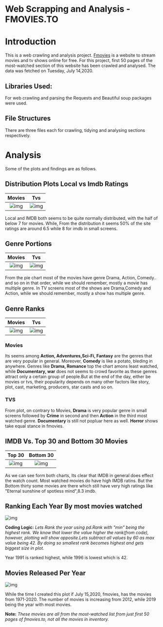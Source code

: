 # Web Scrapping and Analysis - FMOVIES.TO

# Introduction 

This is a web crawling and analysis project. [Fmovies](fmovies.to/home) is a website to stream movies and tv shows online for free. For this project, first 50 pages of the most-watched section of this website has been crawled and analysed. 
The data was fetched on Tuesday, July 14,2020. 

## Libraries Used:
For web crawling and parsing the Requests and  Beautiful soup packages were used. 

## File Structures

There are three files each for crawling, tidying and analysing sections respectively. 

# Analysis

Some of the plots and findings are as follows.

## Distribution Plots Local vs Imdb Ratings
Movies |  Tvs
:-------------------------:|:-------------------------:
![img](https://github.com/nibukdk/web-scrapping-fmovie.to/blob/master/Imgs/Distribution_plt_lcl_ratings_mv.png) | ![img](https://github.com/nibukdk/web-scrapping-fmovie.to/blob/master/Imgs/Distribution_plt_lcl_ratings_tv.png) 

Local and IMDB both seems to be quite normally distributed, with the half of  below 7 for movies. While, From the distribution it seems 50% of the site ratings are around 6.5 while 8 for imdb in small screens. 



## Genre Portions 

Movies |  Tvs
:-------------------------:|:-------------------------:
![img](https://github.com/nibukdk/web-scrapping-fmovie.to/blob/master/Imgs/genre_n_movies.png) | ![img](https://github.com/nibukdk/web-scrapping-fmovie.to/blob/master/Imgs/genre_n_tvs.png) 


From the pie chart most of the movies have genre Drama, Action, Comedy.. and so on in that order, while we should remember, mostly a movie has multiple genre. In TV screens most of the shows are Drama,Comedy and Action, while we should remember, mostly a show has multiple genre.

## Genre Ranks

Movies |  Tvs
:-------------------------:|:-------------------------:
![img](https://github.com/nibukdk/web-scrapping-fmovie.to/blob/master/Imgs/views_n_genres_mv.png) | ![img](https://github.com/nibukdk/web-scrapping-fmovie.to/blob/master/Imgs/views_n_genres_tv.png) 

### Movies
Its seems among **Action, Adventures,Sci-Fi, Fantasy** are the genres that are very popular in general. Moreover, **Comedy** is like a potato, bleding in anywhere. Genres like **Drama, Romance** top the chart amons least watched, while **Documentary, war** does not seems to crowd favorite as these genres attract only a certain group of people.But at the end of the day, either be movies or tvs, their popularity depends on many other factors like story, plot, cast, marketing, producers, star casts and so on.


### TVS

From plot, on contrary to Movies, **Drama** is very popular genre in small screens followed by **Crime** in second and then **Action** in the third most watched genre. **Documentary** is still not popluar here as well. **Horror** shows take equal stance in fmovies.


## IMDB Vs. Top 30 and Bottom 30 Movies

Top 30 |  Bottom 30
:-------------------------:|:-------------------------:
![img](https://github.com/nibukdk/web-scrapping-fmovie.to/blob/master/Imgs/imdb_vs_30_most_watched_mv.png) | ![img](https://github.com/nibukdk/web-scrapping-fmovie.to/blob/master/Imgs/imdb_vs_30_least_watched_mv.png) 

As we can see form both charts, Its clear that IMDB in general does effect the watch count. Most watched movies do have high IMDB ratins. But the Bottom thirty some movies are there which still have very high ratings like "Eternal sunshine of spotless mind",8.3 imdb. 


## Ranking Each Year By most movies watched


![img](https://github.com/nibukdk/web-scrapping-fmovie.to/blob/master/Imgs/yr_rank_most_watched_mv.png)

**Coding Logic:** *Lets Rank the year using pd.Rank with "min" being the highest rank. 
We know that lower the value higher the rank(from code), however, plotting will show opposite.Lets subtract all values by 60 as max value being 42. By doing so smallest rank becomes highest and gets biggest size in plot.*


Year 1991 is ranked highest, while 1996 is lowest which is 42.


## Movies Released Per Year

![img](https://github.com/nibukdk/web-scrapping-fmovie.to/blob/master/Imgs/Movie_releases_per_yr.png)

While the time I created this plot if July 15,2020,  fmovies, has the movies from 1971-2020. The number of movies is increasing from 2012, while 2019 being the year with most movies.

**Note:** *These movies are all from the most-watched list from just first 50 pages of fmovies.to, not all the movies in inventory.*
